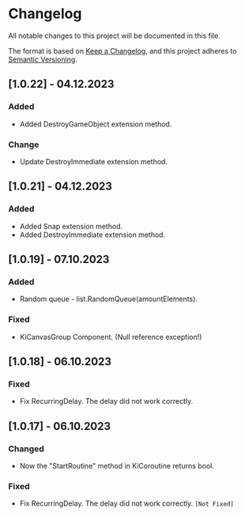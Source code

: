 # Changelog

All notable changes to this project will be documented in this file.

The format is based on [Keep a Changelog](https://keepachangelog.com/en/1.0.0/),
and this project adheres to [Semantic Versioning](https://semver.org/spec/v2.0.0.html).


## [1.0.22] - 04.12.2023
### Added
- Added DestroyGameObject extension method.
### Change
- Update DestroyImmediate extension method.

## [1.0.21] - 04.12.2023
### Added
- Added Snap extension method.
- Added DestroyImmediate extension method.


## [1.0.19] - 07.10.2023
### Added
- Random queue - list.RandomQueue(amountElements).

### Fixed
- KiCanvasGroup Component. (Null reference exception!)


## [1.0.18] - 06.10.2023
### Fixed
- Fix RecurringDelay. The delay did not work correctly. 


## [1.0.17] - 06.10.2023
### Changed
- Now the "StartRoutine" method in KiCoroutine returns bool.

### Fixed
- Fix RecurringDelay. The delay did not work correctly. `[Not Fixed]`